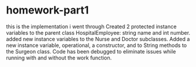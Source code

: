 # homework-part1
this is the implementation i went through
Created 2 protected instance variables to the parent class HospitalEmployee: string name and int number. added new instance variables to the Nurse and Doctor subclasses.
 Added a new instance variable, operational, a constructor, and to String methods to the Surgeon class. Code has been debugged to eliminate issues while running with and without the work function.

